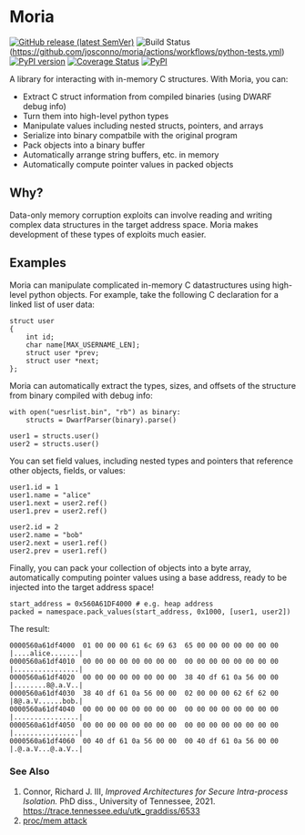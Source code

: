 

# Moria
[![GitHub release (latest SemVer)](https://img.shields.io/github/v/release/josconno/moria?sort=semver)](https://github.com/josconno/moria/tree/latest)
![Build Status](https://github.com/josconno/moria/actions/workflows/python-tests.yml/badge.svg)(https://github.com/josconno/moria/actions/workflows/python-tests.yml)
[![PyPI version](https://badge.fury.io/py/moria.svg)](https://badge.fury.io/py/moria)
[![Coverage Status](https://codecov.io/github/josconno/moria/coverage.svg?branch=main)](https://codecov.io/github/josconno/moria)
[![PyPI](https://img.shields.io/pypi/pyversions/moria.svg?maxAge=2592000)](https://pypi.python.org/pypi/moria)


A library for interacting with in-memory C structures. With Moria, you can:

  - Extract C struct information from compiled binaries (using DWARF debug info)
  - Turn them into high-level python types
  - Manipulate values including nested structs, pointers, and arrays
  - Serialize into binary compatbile with the original program
  - Pack objects into a binary buffer
  - Automatically arrange string buffers, etc. in memory
  - Automatically compute pointer values in packed objects

## Why?

Data-only memory corruption exploits can involve reading and writing complex data structures in the target address space. Moria makes development of these types of exploits much easier. 

## Examples

Moria can manipulate complicated in-memory C datastructures using high-level python objects. For example, take the following C declaration for a linked list of user data:

```
struct user
{
    int id;
    char name[MAX_USERNAME_LEN];
    struct user *prev;
    struct user *next;
};
```

Moria can automatically extract the types, sizes, and offsets of the structure from binary compiled with debug info:

```
with open("uesrlist.bin", "rb") as binary:
    structs = DwarfParser(binary).parse()

user1 = structs.user()
user2 = structs.user()
```

You can set field values, including nested types and pointers that reference other objects, fields, or values:

```
user1.id = 1
user1.name = "alice"
user1.next = user2.ref()
user1.prev = user2.ref()

user2.id = 2
user2.name = "bob"
user2.next = user1.ref()
user2.prev = user1.ref()
```

Finally, you can pack your collection of objects into a byte array, automatically computing pointer values using a base address, ready to be injected into the target address space!

```
start_address = 0x560A61DF4000 # e.g. heap address
packed = namespace.pack_values(start_address, 0x1000, [user1, user2])
```

The result:

```
0000560a61df4000  01 00 00 00 61 6c 69 63  65 00 00 00 00 00 00 00  |....alice.......|
0000560a61df4010  00 00 00 00 00 00 00 00  00 00 00 00 00 00 00 00  |................|
0000560a61df4020  00 00 00 00 00 00 00 00  38 40 df 61 0a 56 00 00  |........8@.a.V..|
0000560a61df4030  38 40 df 61 0a 56 00 00  02 00 00 00 62 6f 62 00  |8@.a.V......bob.|
0000560a61df4040  00 00 00 00 00 00 00 00  00 00 00 00 00 00 00 00  |................|
0000560a61df4050  00 00 00 00 00 00 00 00  00 00 00 00 00 00 00 00  |................|
0000560a61df4060  00 40 df 61 0a 56 00 00  00 40 df 61 0a 56 00 00  |.@.a.V...@.a.V..|
```

### See Also

1. Connor, Richard J. III, *Improved Architectures for Secure Intra-process Isolation.* PhD diss., University of Tennessee, 2021.
https://trace.tennessee.edu/utk_graddiss/6533
2. [proc/mem attack](https://github.com/josconno/proc-mem-attack)
